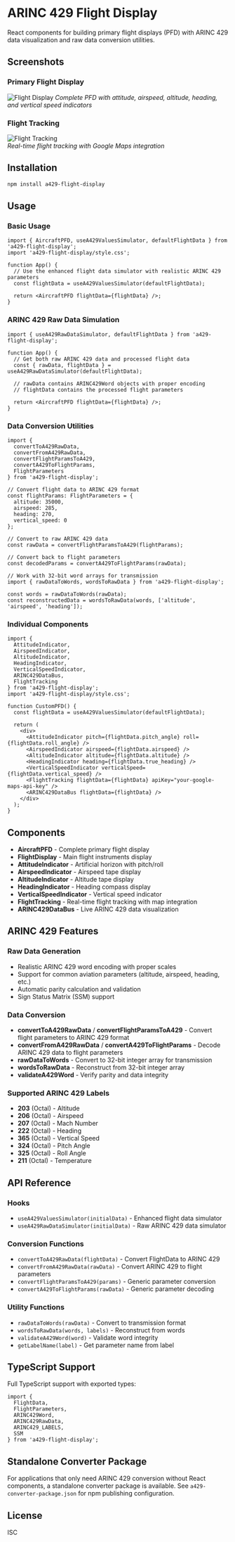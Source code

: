 # ARINC 429 Flight Display

React components for building primary flight displays (PFD) with ARINC 429 data visualization and raw data conversion utilities.

## Screenshots

### Primary Flight Display
![Flight Display](https://github.com/dashboard-system/a429-Flight-Display/blob/main/screenshots/flight_display.png)
*Complete PFD with attitude, airspeed, altitude, heading, and vertical speed indicators*

### Flight Tracking
![Flight Tracking](https://github.com/dashboard-system/a429-Flight-Display/blob/main/screenshots/flight_tracking.png)  
*Real-time flight tracking with Google Maps integration*

## Installation

```bash
npm install a429-flight-display
```

## Usage

### Basic Usage

```tsx
import { AircraftPFD, useA429ValuesSimulator, defaultFlightData } from 'a429-flight-display';
import 'a429-flight-display/style.css';

function App() {
  // Use the enhanced flight data simulator with realistic ARINC 429 parameters
  const flightData = useA429ValuesSimulator(defaultFlightData);
  
  return <AircraftPFD flightData={flightData} />;
}
```

### ARINC 429 Raw Data Simulation

```tsx
import { useA429RawDataSimulator, defaultFlightData } from 'a429-flight-display';

function App() {
  // Get both raw ARINC 429 data and processed flight data
  const { rawData, flightData } = useA429RawDataSimulator(defaultFlightData);
  
  // rawData contains ARINC429Word objects with proper encoding
  // flightData contains the processed flight parameters
  
  return <AircraftPFD flightData={flightData} />;
}
```

### Data Conversion Utilities

```tsx
import { 
  convertToA429RawData,
  convertFromA429RawData,
  convertFlightParamsToA429,
  convertA429ToFlightParams,
  FlightParameters
} from 'a429-flight-display';

// Convert flight data to ARINC 429 format
const flightParams: FlightParameters = {
  altitude: 35000,
  airspeed: 285,
  heading: 270,
  vertical_speed: 0
};

// Convert to raw ARINC 429 data
const rawData = convertFlightParamsToA429(flightParams);

// Convert back to flight parameters  
const decodedParams = convertA429ToFlightParams(rawData);

// Work with 32-bit word arrays for transmission
import { rawDataToWords, wordsToRawData } from 'a429-flight-display';

const words = rawDataToWords(rawData);
const reconstructedData = wordsToRawData(words, ['altitude', 'airspeed', 'heading']);
```

### Individual Components

```tsx
import { 
  AttitudeIndicator, 
  AirspeedIndicator, 
  AltitudeIndicator,
  HeadingIndicator,
  VerticalSpeedIndicator,
  ARINC429DataBus,
  FlightTracking
} from 'a429-flight-display';
import 'a429-flight-display/style.css';

function CustomPFD() {
  const flightData = useA429ValuesSimulator(defaultFlightData);
  
  return (
    <div>
      <AttitudeIndicator pitch={flightData.pitch_angle} roll={flightData.roll_angle} />
      <AirspeedIndicator airspeed={flightData.airspeed} />
      <AltitudeIndicator altitude={flightData.altitude} />
      <HeadingIndicator heading={flightData.true_heading} />
      <VerticalSpeedIndicator verticalSpeed={flightData.vertical_speed} />
      <FlightTracking flightData={flightData} apiKey="your-google-maps-api-key" />
      <ARINC429DataBus flightData={flightData} />
    </div>
  );
}
```

## Components

- **AircraftPFD** - Complete primary flight display
- **FlightDisplay** - Main flight instruments display
- **AttitudeIndicator** - Artificial horizon with pitch/roll
- **AirspeedIndicator** - Airspeed tape display
- **AltitudeIndicator** - Altitude tape display  
- **HeadingIndicator** - Heading compass display
- **VerticalSpeedIndicator** - Vertical speed indicator
- **FlightTracking** - Real-time flight tracking with map integration
- **ARINC429DataBus** - Live ARINC 429 data visualization

## ARINC 429 Features

### Raw Data Generation
- Realistic ARINC 429 word encoding with proper scales
- Support for common aviation parameters (altitude, airspeed, heading, etc.)
- Automatic parity calculation and validation
- Sign Status Matrix (SSM) support

### Data Conversion
- **convertToA429RawData** / **convertFlightParamsToA429** - Convert flight parameters to ARINC 429 format
- **convertFromA429RawData** / **convertA429ToFlightParams** - Decode ARINC 429 data to flight parameters
- **rawDataToWords** - Convert to 32-bit integer array for transmission
- **wordsToRawData** - Reconstruct from 32-bit integer array
- **validateA429Word** - Verify parity and data integrity

### Supported ARINC 429 Labels
- **203** (Octal) - Altitude
- **206** (Octal) - Airspeed  
- **207** (Octal) - Mach Number
- **222** (Octal) - Heading
- **365** (Octal) - Vertical Speed
- **324** (Octal) - Pitch Angle
- **325** (Octal) - Roll Angle
- **211** (Octal) - Temperature

## API Reference

### Hooks
- `useA429ValuesSimulator(initialData)` - Enhanced flight data simulator
- `useA429RawDataSimulator(initialData)` - Raw ARINC 429 data simulator

### Conversion Functions
- `convertToA429RawData(flightData)` - Convert FlightData to ARINC 429
- `convertFromA429RawData(rawData)` - Convert ARINC 429 to flight parameters
- `convertFlightParamsToA429(params)` - Generic parameter conversion
- `convertA429ToFlightParams(rawData)` - Generic parameter decoding

### Utility Functions
- `rawDataToWords(rawData)` - Convert to transmission format
- `wordsToRawData(words, labels)` - Reconstruct from words
- `validateA429Word(word)` - Validate word integrity
- `getLabelName(label)` - Get parameter name from label

## TypeScript Support

Full TypeScript support with exported types:

```tsx
import { 
  FlightData, 
  FlightParameters,
  ARINC429Word, 
  ARINC429RawData,
  ARINC429_LABELS, 
  SSM 
} from 'a429-flight-display';
```

## Standalone Converter Package

For applications that only need ARINC 429 conversion without React components, a standalone converter package is available. See `a429-converter-package.json` for npm publishing configuration.

## License

ISC
